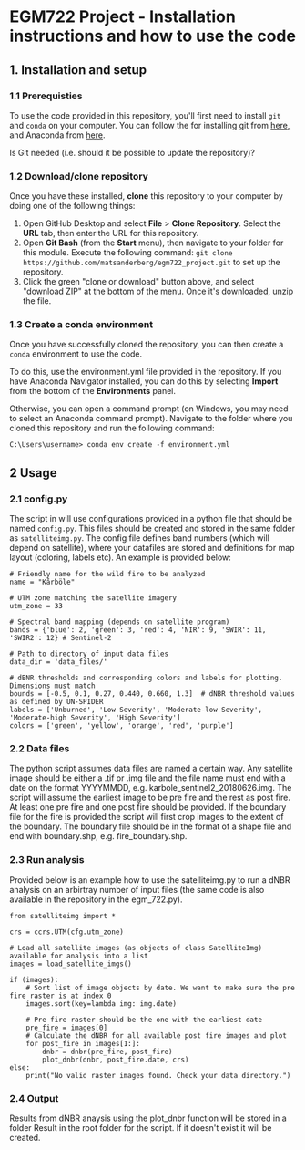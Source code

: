 # EGM722 Project - Installation instructions and how to use the code

## 1. Installation and setup

### 1.1 Prerequisties

To use the code provided in this repository, you'll first need to install `git` and `conda` on your computer. You can follow the
for installing git from [here](https://git-scm.com/downloads), and Anaconda from [here](https://docs.anaconda.com/anaconda/install/). 

Is Git needed (i.e. should it be possible to update the repository)?

### 1.2 Download/clone repository

Once you have these installed, __clone__ this repository to your computer by doing one of the following things:

1. Open GitHub Desktop and select __File__ > __Clone Repository__. Select the __URL__ tab, then enter the URL for this 
   repository.
2. Open __Git Bash__ (from the __Start__ menu), then navigate to your folder for this module. Execute the following command: 
   `git clone https://github.com/matsanderberg/egm722_project.git` to set up the repository. 
3. Click the green "clone or download" button above, and select "download ZIP" at the bottom of the menu. Once it's downloaded, unzip the file.

### 1.3 Create a conda environment

Once you have successfully cloned the repository, you can then create a `conda` environment to use the code.

To do this, use the environment.yml file provided in the repository. If you have Anaconda Navigator installed,
you can do this by selecting __Import__ from the bottom of the __Environments__ panel. 

Otherwise, you can open a command prompt (on Windows, you may need to select an Anaconda command prompt). Navigate
to the folder where you cloned this repository and run the following command:

```
C:\Users\username> conda env create -f environment.yml
```

## 2 Usage

### 2.1 config.py

The script in will use configurations provided in a python file that should be named `config.py`. This files should be created and stored in the same folder as `satelliteimg.py`. The config file defines band numbers (which will depend on satellite), where your datafiles are stored and definitions for map layout (coloring, labels etc). An example is provided below:

```
# Friendly name for the wild fire to be analyzed
name = "Kårböle"

# UTM zone matching the satellite imagery
utm_zone = 33

# Spectral band mapping (depends on satellite program)
bands = {'blue': 2, 'green': 3, 'red': 4, 'NIR': 9, 'SWIR': 11, 'SWIR2': 12} # Sentinel-2

# Path to directory of input data files
data_dir = 'data_files/'

# dBNR thresholds and corresponding colors and labels for plotting. Dimensions must match
bounds = [-0.5, 0.1, 0.27, 0.440, 0.660, 1.3]  # dNBR threshold values as defined by UN-SPIDER
labels = ['Unburned', 'Low Severity', 'Moderate-low Severity', 'Moderate-high Severity', 'High Severity']
colors = ['green', 'yellow', 'orange', 'red', 'purple']
```

### 2.2 Data files

The python script assumes data files are named a certain way. Any satellite image should be either a .tif or .img file and the file name must end with a date on the format YYYYMMDD, e.g. karbole_sentinel2_20180626.img. The script will assume the earliest image to be pre fire and the rest as post fire. At least one pre fire and one post fire should be provided. If the boundary file for the fire is provided the script will first crop images to the extent of the boundary. The boundary file should be in the format of a shape file and end with boundary.shp, e.g. fire_boundary.shp.

### 2.3 Run analysis

Provided below is an example how to use the satelliteimg.py to run a dNBR analysis on an arbirtray number of input files (the same code is also available in the repository in the egm_722.py).

```
from satelliteimg import *

crs = ccrs.UTM(cfg.utm_zone)

# Load all satellite images (as objects of class SatelliteImg) available for analysis into a list
images = load_satellite_imgs()

if (images):
    # Sort list of image objects by date. We want to make sure the pre fire raster is at index 0
    images.sort(key=lambda img: img.date)

    # Pre fire raster should be the one with the earliest date
    pre_fire = images[0]
    # Calculate the dNBR for all available post fire images and plot
    for post_fire in images[1:]:
        dnbr = dnbr(pre_fire, post_fire)
        plot_dnbr(dnbr, post_fire.date, crs)
else:
    print("No valid raster images found. Check your data directory.")
```

### 2.4 Output

Results from dNBR anaysis using the plot_dnbr function will be stored in a folder Result in the root folder for the script. If it doesn't exist it will be created. 

